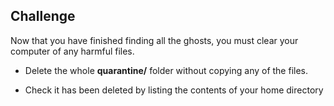 ## Challenge

Now that you have finished finding all the ghosts, you must clear your computer of any harmful files.

+ Delete the whole **quarantine/** folder without copying any of the files.

+ Check it has been deleted by listing the contents of your home directory 
